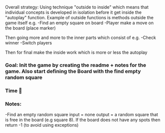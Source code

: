 Overall strategy:
Using technique "outside to inside" which means that individual concepts is developed in isolation before it get inside
the "autoplay" function.
Example of outside functions is methods outside the game itself e.g.
-Find an empty square on board
-Player make a move on the board (place marker)

Then going more and more to the inner parts which consist of e.g.
-Check winner
-Switch players

Then for final make the inside work which is more or less the autoplay

### Goal: Init the game by creating the readme + notes for the game. Also start defining the Board with the find empty random square
### Time 🍅
### Notes:
-Find an empty random square
input = none
output = a random square that is free in the board (e.g square 8). If the board does not have any spots then return -1 (to avoid using exceptions)